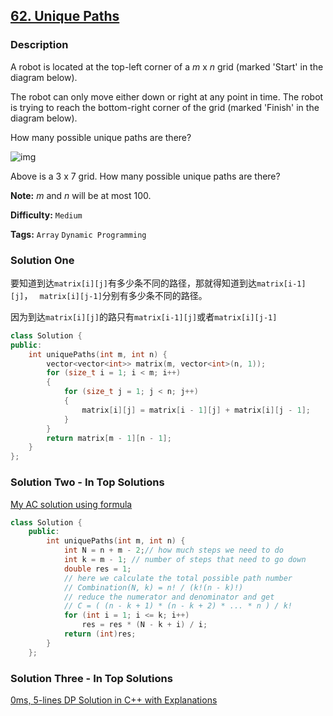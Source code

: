 ## [62. Unique Paths](https://leetcode.com/problems/unique-paths/#/description)

### Description

A robot is located at the top-left corner of a _m_ x _n_ grid (marked 'Start' in the diagram below).

The robot can only move either down or right at any point in time. The robot is trying to reach the bottom-right corner of the grid (marked 'Finish' in the diagram below).

How many possible unique paths are there?

![img](https://leetcode.com/static/images/problemset/robot_maze.png)

Above is a 3 x 7 grid. How many possible unique paths are there?

**Note:** _m_ and _n_ will be at most 100.

**Difficulty:** `Medium`

**Tags:** `Array` `Dynamic Programming`

### Solution One

要知道到达`matrix[i][j]`有多少条不同的路径，那就得知道到达`matrix[i-1][j]`， ` matrix[i][j-1]`分别有多少条不同的路径。

因为到达`matrix[i][j]`的路只有`matrix[i-1][j]`或者`matrix[i][j-1]`

```c++
class Solution {
public:
    int uniquePaths(int m, int n) {
        vector<vector<int>> matrix(m, vector<int>(n, 1));
        for (size_t i = 1; i < m; i++)
        {
            for (size_t j = 1; j < n; j++)
            {
                matrix[i][j] = matrix[i - 1][j] + matrix[i][j - 1];
            }
        }
        return matrix[m - 1][n - 1];
    }
};
```

### Solution Two - In Top Solutions

[My AC solution using formula](https://discuss.leetcode.com/topic/2734/my-ac-solution-using-formula)

```c++
class Solution {
    public:
        int uniquePaths(int m, int n) {
            int N = n + m - 2;// how much steps we need to do
            int k = m - 1; // number of steps that need to go down
            double res = 1;
            // here we calculate the total possible path number
            // Combination(N, k) = n! / (k!(n - k)!)
            // reduce the numerator and denominator and get
            // C = ( (n - k + 1) * (n - k + 2) * ... * n ) / k!
            for (int i = 1; i <= k; i++)
                res = res * (N - k + i) / i;
            return (int)res;
        }
    };
```

### Solution Three - In Top Solutions

[0ms, 5-lines DP Solution in C++ with Explanations](https://discuss.leetcode.com/topic/15265/0ms-5-lines-dp-solution-in-c-with-explanations)
